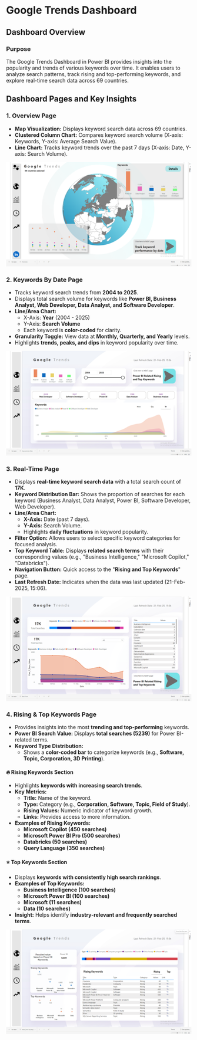 # Google Trends Dashboard

## Dashboard Overview

### Purpose
The Google Trends Dashboard in Power BI provides insights into the popularity and trends of various keywords over time. It enables users to analyze search patterns, track rising and top-performing keywords, and explore real-time search data across 69 countries.

## Dashboard Pages and Key Insights

### 1. Overview Page
- **Map Visualization:** Displays keyword search data across 69 countries.  
- **Clustered Column Chart:** Compares keyword search volume (X-axis: Keywords, Y-axis: Average Search Value).  
- **Line Chart:** Tracks keyword trends over the past 7 days (X-axis: Date, Y-axis: Search Volume).

![Overview Page](https://github.com/omkardhumma/Google-Trends/blob/master/Screenshot%20(2).png)

### 2. Keywords By Date Page
- Tracks keyword search trends from **2004 to 2025**.  
- Displays total search volume for keywords like **Power BI, Business Analyst, Web Developer, Data Analyst, and Software Developer**.  
- **Line/Area Chart:**  
  - X-Axis: **Year** (2004 - 2025)  
  - Y-Axis: **Search Volume**  
  - Each keyword is **color-coded** for clarity.  
- **Granularity Toggle:** View data at **Monthly, Quarterly, and Yearly** levels.  
- Highlights **trends, peaks, and dips** in keyword popularity over time.

![Keyword By Date Page](https://github.com/omkardhumma/Google-Trends/blob/master/Screenshot%20(3).png)

### 3. Real-Time Page
- Displays **real-time keyword search data** with a total search count of **17K**.  
- **Keyword Distribution Bar:** Shows the proportion of searches for each keyword (Business Analyst, Data Analyst, Power BI, Software Developer, Web Developer).  
- **Line/Area Chart:**  
  - **X-Axis:** Date (past 7 days).  
  - **Y-Axis:** Search Volume.  
  - Highlights **daily fluctuations** in keyword popularity.  
- **Filter Option:** Allows users to select specific keyword categories for focused analysis.  
- **Top Keyword Table:** Displays **related search terms** with their corresponding values (e.g., "Business Intelligence," "Microsoft Copilot," "Databricks").  
- **Navigation Button:** Quick access to the "**Rising and Top Keywords**" page.  
- **Last Refresh Date:** Indicates when the data was last updated (21-Feb-2025, 15:06).

![Real-Time Page](https://github.com/omkardhumma/Google-Trends/blob/master/Screenshot%20(4).png)

### 4️. Rising & Top Keywords Page  
- Provides insights into the most **trending and top-performing** keywords.  
- **Power BI Search Value:** Displays **total searches (5239)** for Power BI-related terms.  
- **Keyword Type Distribution:**  
  - Shows a **color-coded bar** to categorize keywords (e.g., **Software, Topic, Corporation, 3D Printing**).  

#### 🔥 Rising Keywords Section  
- Highlights **keywords with increasing search trends**.  
- **Key Metrics:**  
  - **Title:** Name of the keyword.  
  - **Type:** Category (e.g., **Corporation, Software, Topic, Field of Study**).  
  - **Rising Values:** Numeric indicator of keyword growth.  
  - **Links:** Provides access to more information.  
- **Examples of Rising Keywords:**  
  - **Microsoft Copilot (450 searches)**  
  - **Microsoft Power BI Pro (500 searches)**  
  - **Databricks (50 searches)**  
  - **Query Language (350 searches)**  

#### ⭐ Top Keywords Section  
- Displays **keywords with consistently high search rankings**.  
- **Examples of Top Keywords:**  
  - **Business Intelligence (100 searches)**  
  - **Microsoft Power BI (100 searches)**  
  - **Microsoft (11 searches)**  
  - **Data (10 searches)**  
- **Insight:** Helps identify **industry-relevant and frequently searched terms**.

![Rising and Top Keyword Page](https://github.com/omkardhumma/Google-Trends/blob/master/Screenshot%20(5).png)

